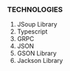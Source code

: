 ### TECHNOLOGIES
  1. JSoup Library
  2. Typescript
  3. GRPC
  4. JSON
  5. GSON Library
  6. Jackson Library

